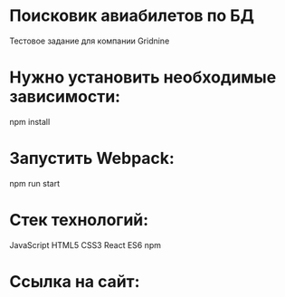 # Поисковик авиабилетов по БД
Тестовое задание для компании Gridnine
 
# Нужно установить необходимые зависимости:
npm install

# Запустить Webpack:
npm run start

# Стек технологий:
JavaScript
HTML5
CSS3
React
ES6
npm

# Ссылка на сайт:
